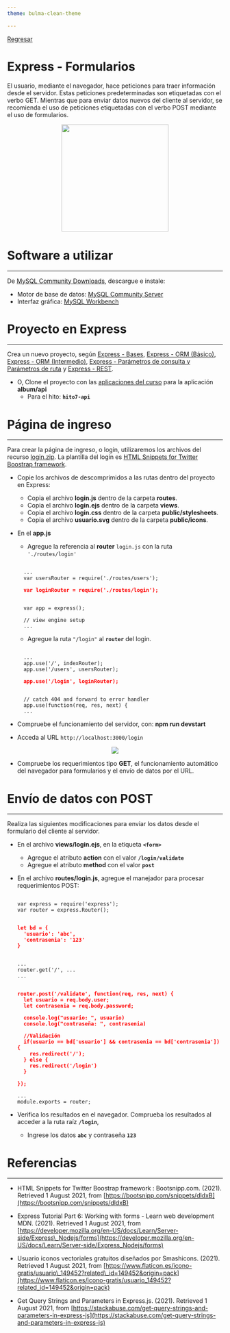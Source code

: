 ```yaml
---
theme: bulma-clean-theme

---
```


[Regresar](/DAWM/)

Express - Formularios
=====================

El usuario, mediante el navegador, hace peticiones para traer información desde el servidor. Estas peticiones predeterminadas son etiquetadas con el verbo GET. Mientras que para enviar datos nuevos del cliente al servidor, se recomienda el uso de peticiones etiquetadas con el verbo POST mediante el uso de formularios.

<p align="center">
  <img width="250" src="imagenes/form.jpg">
</p>

Software a utilizar
===================
* * *

De [MySQL Community Downloads](https://dev.mysql.com/downloads/), descargue e instale:
* Motor de base de datos: [MySQL Community Server](https://dev.mysql.com/downloads/mysql/)
* Interfaz gráfica: [MySQL Workbench](https://dev.mysql.com/downloads/workbench/)

Proyecto en Express
===================

* * *

Crea un nuevo proyecto, según [Express - Bases](https://dawfiec.github.io/DAWM/tutoriales/express_bases.html), [Express - ORM (Básico)](https://dawfiec.github.io/DAWM/tutoriales/express_ormbasico.html), [Express - ORM (Intermedio)](https://dawfiec.github.io/DAWM/tutoriales/express_ormintermedio.html), [Express - Parámetros de consulta y Parámetros de ruta](https://dawfiec.github.io/DAWM/tutoriales/express_pcpr.html) y [Express - REST](https://dawfiec.github.io/DAWM/tutoriales/express_rest.html).

* O, Clone el proyecto con las [aplicaciones del curso](https://github.com/DAWFIEC/DAWM-apps) para la aplicación **album/api**
    - Para el hito: **`hito7-api`**


Página de ingreso
=================

* * *

Para crear la página de ingreso, o login, utilizaremos los archivos del recurso [login.zip](archivos/login.zip). La plantilla del login es [HTML Snippets for Twitter Boostrap framework](https://bootsnipp.com/snippets/dldxB).

* Copie los archivos de descomprimidos a las rutas dentro del proyecto en Express:
  + Copia el archivo **login.js** dentro de la carpeta **routes**.
  + Copia el archivo **login.ejs** dentro de la carpeta **views**.
  + Copia el archivo **login.css** dentro de la carpeta **public/stylesheets**.
  + Copia el archivo **usuario.svg** dentro de la carpeta **public/icons**.

* En el **app.js**
  + Agregue la referencia al **router** `login.js` con la ruta `'./routes/login'`

  <pre><code>
    ...
    var usersRouter = require('./routes/users');
    <b style="color:red">
    var loginRouter = require('./routes/login');
    </b>

    var app = express();

    // view engine setup
    ...
  </code></pre>

  + Agregue la ruta `"/login"` al **`router`** del login.

  <pre><code>
    ...
    app.use('/', indexRouter);
    app.use('/users', usersRouter);
    <b style="color:red">
    app.use('/login', loginRouter);
    </b>

    // catch 404 and forward to error handler
    app.use(function(req, res, next) {
    ...
  </code></pre>

* Compruebe el funcionamiento del servidor, con: **npm run devstart**
* Acceda al URL `http://localhost:3000/login` 

<p align="center">
  <img src="imagenes/login.png">
</p>


* Compruebe los requerimientos tipo **GET**, el funcionamiento automático del navegador para formularios y el envío de datos por el URL.


Envío de datos con POST
=======================

* * *

Realiza las siguientes modificaciones para enviar los datos desde el formulario del cliente al servidor.

* En el archivo **views/login.ejs**, en la etiqueta **`<form>`**
  + Agregue el atributo **action** con el valor **`/login/validate`**
  + Agregue el atributo **method** con el valor **`post`**

* En el archivo **routes/login.js**, agregue el manejador para procesar requerimientos POST:
    
  <pre><code>
  var express = require('express');
  var router = express.Router();

  <b style="color:red">
  let bd = {  
    'usuario': 'abc',  
    'contrasenia': '123'  
  }
  </b>
    
  ...  
  router.get('/', ...  
  ...

  <b style="color:red"> 
  router.post('/validate', function(req, res, next) {  
    let usuario = req.body.user;  
    let contrasenia = req.body.password;  
    
    console.log("usuario: ", usuario)  
    console.log("contraseña: ", contrasenia)  
    
    //Validación  
    if(usuario == bd['usuario'] && contrasenia == bd['contrasenia']) {  
      res.redirect('/');  
    } else {  
      res.redirect('/login')  
    }  
    
  });
  </b>
  ...
  module.exports = router;
  </code></pre>

* Verifica los resultados en el navegador. Comprueba los resultados al acceder a la ruta raíz **`/login`**,
  + Ingrese los datos **`abc`** y contraseña **`123`**



Referencias 
===========

* * *

* HTML Snippets for Twitter Boostrap framework : Bootsnipp.com. (2021). Retrieved 1 August 2021, from [https://bootsnipp.com/snippets/dldxB](https://bootsnipp.com/snippets/dldxB)

* Express Tutorial Part 6: Working with forms - Learn web development MDN. (2021). Retrieved 1 August 2021, from [https://developer.mozilla.org/en-US/docs/Learn/Server-side/Express\_Nodejs/forms](https://developer.mozilla.org/en-US/docs/Learn/Server-side/Express_Nodejs/forms)

* Usuario iconos vectoriales gratuitos diseñados por Smashicons. (2021). Retrieved 1 August 2021, from [https://www.flaticon.es/icono-gratis/usuario\_149452?related\_id=149452&origin=pack](https://www.flaticon.es/icono-gratis/usuario_149452?related_id=149452&origin=pack)

* Get Query Strings and Parameters in Express.js. (2021). Retrieved 1 August 2021, from [https://stackabuse.com/get-query-strings-and-parameters-in-express-js](https://stackabuse.com/get-query-strings-and-parameters-in-express-js)
